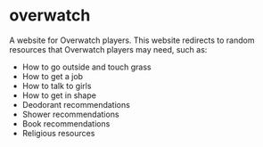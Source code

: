 # overwatch

A website for Overwatch players. This website redirects to random resources that Overwatch players may need, such as:

- How to go outside and touch grass
- How to get a job
- How to talk to girls
- How to get in shape
- Deodorant recommendations
- Shower recommendations
- Book recommendations
- Religious resources
